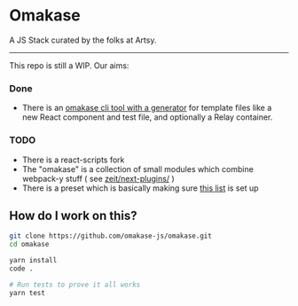 # Omakase

A JS Stack curated by the folks at Artsy.

---

This repo is still a WIP. Our aims:

### Done

- There is an [omakase cli tool with a generator](./packages/cli/README.md) for template files like a new React
  component and test file, and optionally a Relay container.

### TODO

- There is a react-scripts fork
- The "omakase" is a collection of small modules which combine webpack-y stuff ( see [zeit/next-plugins/](https://github.com/zeit/next-plugins/tree/master/packages) )
- There is a preset which is basically making sure [this list](https://speakerdeck.com/artsyopensource/the-artsy-omakase-artsy-x-react-native-2018?slide=25) is set up

## How do I work on this?

```sh
git clone https://github.com/omakase-js/omakase.git
cd omakase

yarn install
code .

# Run tests to prove it all works
yarn test
```

